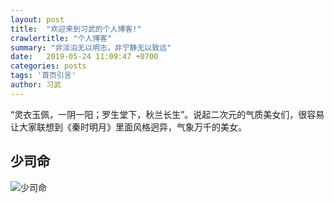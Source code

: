 ```yaml
---
layout: post
title:  "欢迎来到习武的个人博客!"
crawlertitle: "个人博客"
summary: "非淡泊无以明志，非宁静无以致远"
date:   2019-05-24 11:09:47 +0700
categories: posts
tags: '首页引言'
author: 习武
---
```

“灵衣玉佩，一阴一阳；罗生堂下，秋兰长生”。说起二次元的气质美女们，很容易让大家联想到《秦时明月》里面风格迥异，气象万千的美女。

## 少司命 
![少司命](https://mmbiz.qpic.cn/mmbiz_jpg/oomB7DbywYb4ibutQ64QGmic8Lv3KCiaka9cD8Z1LSW1v6BUxYiaQ05Vf6lAKw7LV6wqA1x8CsM3N1b8UOE1EMtPHw/640?wx_fmt=jpeg&tp=webp&wxfrom=5&wx_lazy=1&wx_co=1) 
